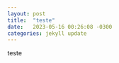 ```yaml
---
layout: post
title:  "teste"
date:   2023-05-16 00:26:08 -0300
categories: jekyll update
---
```

teste
